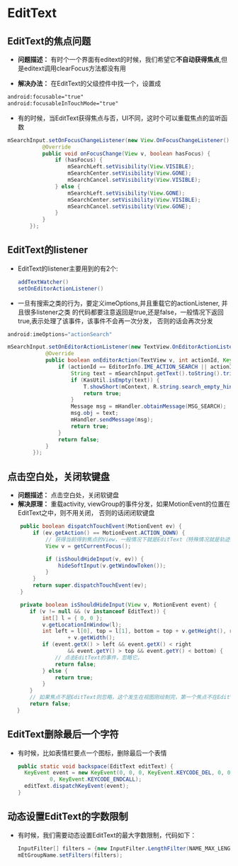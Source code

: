 # EditText

## EditText的焦点问题

- **问题描述：** 有时个一个界面有editext的时候，我们希望它**不自动获得焦点**,但是editext调用clearFocus方法都没有用

- **解决办法：** 在EditText的父级控件中找一个，设置成

```xml
android:focusable="true"
android:focusableInTouchMode="true"
```

- 有的时候，当EditText获得焦点与否，UI不同，这时个可以重载焦点的监听函数

```java
mSearchInput.setOnFocusChangeListener(new View.OnFocusChangeListener() {
           @Override
           public void onFocusChange(View v, boolean hasFocus) {
               if (hasFocus) {
                   mSearchLeft.setVisibility(View.VISIBLE);
                   mSearchCenter.setVisibility(View.GONE);
                   mSearchCancel.setVisibility(View.VISIBLE);
               } else {
                   mSearchLeft.setVisibility(View.GONE);
                   mSearchCenter.setVisibility(View.VISIBLE);
                   mSearchCancel.setVisibility(View.GONE);
               }
           }
       });
```

## EditText的listener

- EditText的listener主要用到的有2个:

  ```java
  addTextWatcher()
  setOnEditorActionListener()
  ```

- 一旦有搜索之类的行为，要定义imeOptions,并且重载它的actionListener, 并且很多listener之类 的代码都要注意返回是true,还是false，一般情况下返回true,表示处理了该事件，该事件不会再一次分发， 否则的话会再次分发

```java
android:imeOptions="actionSearch"

mSearchInput.setOnEditorActionListener(new TextView.OnEditorActionListener() {
            @Override
            public boolean onEditorAction(TextView v, int actionId, KeyEvent event) {
                if (actionId == EditorInfo.IME_ACTION_SEARCH || actionId == EditorInfo.IME_ACTION_UNSPECIFIED) {
                    String text = mSearchInput.getText().toString().trim();
                    if (KasUtil.isEmpty(text)) {
                        T.showShort(mContext, R.string.search_empty_hint);
                        return true;
                    }
                    Message msg = mHandler.obtainMessage(MSG_SEARCH);
                    msg.obj = text;
                    mHandler.sendMessage(msg);
                    return true;
                }
                return false;
            }
        });
```

## 点击空白处，关闭软键盘

- **问题描述：** 点击空白处，关闭软键盘
- **解决原理：** 重载activity, viewGroup的事件分发，如果MotionEvent的位置在EditText之中，则不用关闭， 否则的话闭闭软键盘

```java
    public boolean dispatchTouchEvent(MotionEvent ev) {
        if (ev.getAction() == MotionEvent.ACTION_DOWN) {
            // 获得当前得到焦点的View，一般情况下就是EditText（特殊情况就是轨迹求或者实体案件会移动焦点）
            View v = getCurrentFocus();

            if (isShouldHideInput(v, ev)) {
                hideSoftInput(v.getWindowToken());
            }
        }
        return super.dispatchTouchEvent(ev);
    }

    private boolean isShouldHideInput(View v, MotionEvent event) {
       if (v != null && (v instanceof EditText)) {
           int[] l = { 0, 0 };
           v.getLocationInWindow(l);
           int left = l[0], top = l[1], bottom = top + v.getHeight(), right = left
                   + v.getWidth();
           if (event.getX() > left && event.getX() < right
                   && event.getY() > top && event.getY() < bottom) {
               // 点击EditText的事件，忽略它。
               return false;
           } else {
               return true;
           }
       }
       // 如果焦点不是EditText则忽略，这个发生在视图刚绘制完，第一个焦点不在EditView上，和用户用轨迹球选择其他的焦点
       return false;
   }
```

## EditText删除最后一个字符

- 有时候，比如表情栏要点一个图标，删除最后一个表情

  ```java
  public static void backspace(EditText editText) {
    KeyEvent event = new KeyEvent(0, 0, 0, KeyEvent.KEYCODE_DEL, 0, 0, 0,
            0, KeyEvent.KEYCODE_ENDCALL);
    editText.dispatchKeyEvent(event);
  }
  ```

## 动态设置EditText的字数限制

- 有时候，我们需要动态设置EditText的最大字数限制，代码如下：

  ```java
  InputFilter[] filters = {new InputFilter.LengthFilter(NAME_MAX_LENGTH)};
  mEtGroupName.setFilters(filters);
  ```
